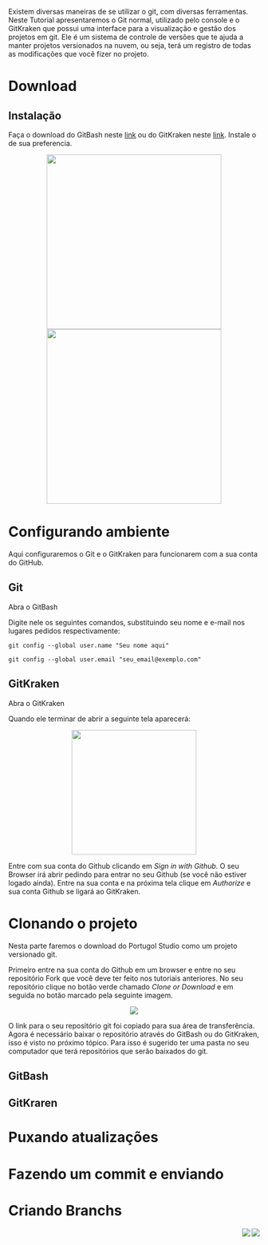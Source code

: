 Existem diversas maneiras de se utilizar o git, com diversas ferramentas. Neste Tutorial apresentaremos o Git normal, utilizado pelo console e o GitKraken que possui uma interface para a visualização e gestão dos projetos em git. Ele é um sistema de controle de versões que te ajuda a manter projetos versionados na nuvem, ou seja, terá um registro de todas as modificações que você fizer no projeto.

# Download

## Instalação
Faça o download do GitBash neste [link](https://git-scm.com/downloads) ou do GitKraken neste [link](https://www.gitkraken.com/).
Instale o de sua preferencia.
<div align="center">
    <a href="https://git-scm.com/downloads"><img src="https://cdn.discordapp.com/attachments/571157550956019741/622108484913201162/unknown.png" width="350"></a>
    <a href="https://www.gitkraken.com/"><img src="https://cdn.discordapp.com/attachments/571157550956019741/622109305491161102/unknown.png" width="350"></a>
</div>

# Configurando ambiente
Aqui configuraremos o Git e o GitKraken para funcionarem com a sua conta do GitHub.

## Git
Abra o GitBash

Digite nele os seguintes comandos, substituindo seu nome e e-mail nos lugares pedidos respectivamente:

`git config --global user.name "Seu nome aqui"`

`git config --global user.email "seu_email@exemplo.com"`

## GitKraken
Abra o GitKraken

Quando ele terminar de abrir a seguinte tela aparecerá:

<div align="center">
    <a><img src="https://cdn.discordapp.com/attachments/571157550956019741/624037306273235016/unknown.png" width="250"></a>
</div>

Entre com sua conta do Github clicando em *Sign in with Github*. O seu Browser irá abrir pedindo para entrar no seu Github (se você não estiver logado ainda). Entre na sua conta e na próxima tela clique em *Authorize* e sua conta Github se ligará ao GitKraken.

# Clonando o projeto
Nesta parte faremos o download do Portugol Studio como um projeto versionado git.

Primeiro entre na sua conta do Github em um browser e entre no seu repositório Fork que você deve ter feito nos tutoriais anteriores. No seu repositório clique no botão verde chamado *Clone or Download* e em seguida no botão marcado pela seguinte imagem.

<div align="center">
    <a><img src="https://cdn.discordapp.com/attachments/571157550956019741/624043968103055370/unknown.png"></a>
</div>

O link para o seu repositório git foi copiado para sua área de transferência. Agora é necessário baixar o repositório através do GitBash ou do GitKraken, isso é visto no próximo tópico. Para isso é sugerido ter uma pasta no seu computador que terá repositórios que serão baixados do git.

## GitBash

## GitKraren

# Puxando atualizações

# Fazendo um commit e enviando

# Criando Branchs

<div align="right">
   <a href="#">
      <img src="https://i.imgur.com/OG7k1pu.png" align="right">
   </a>
   <a href="https://github.com/UNIVALI-LITE/Portugol-Studio/wiki/Criando-uma-conta-no-GitHub">
      <img src="https://i.imgur.com/cCsIdh6.png" align="right">
   </a>
</div>